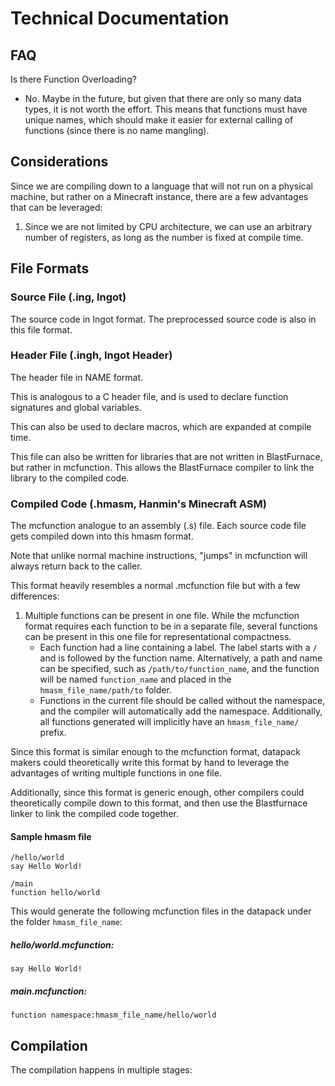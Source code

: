 # Technical Documentation

## FAQ

Is there Function Overloading?
* No. Maybe in the future, but given that there are only so many data types, it is not worth the effort. This means that functions must have unique names, which should make it easier for external calling of functions (since there is no name mangling).

## Considerations

Since we are compiling down to a language that will not run on a physical machine, but rather on a Minecraft instance, there are a few advantages that can be leveraged:

1. Since we are not limited by CPU architecture, we can use an arbitrary number of registers, as long as the number 
   is fixed at compile time.

## File Formats

### Source File (.ing, Ingot)

The source code in Ingot format. The preprocessed source code is also in this file format.

### Header File (.ingh, Ingot Header)

The header file in NAME format.

This is analogous to a C header file, and is used to declare function signatures and global variables.

This can also be used to declare macros, which are expanded at compile time.

This file can also be written for libraries that are not written in BlastFurnace, but rather in mcfunction. This allows the BlastFurnace compiler to link the library to the compiled code.

### Compiled Code (.hmasm, Hanmin's Minecraft ASM)

The mcfunction analogue to an assembly (.s) file. Each source code file gets compiled down into this hmasm format.

Note that unlike normal machine instructions, "jumps" in mcfunction will always return back to the caller.

This format heavily resembles a normal .mcfunction file but with a few differences:

1. Multiple functions can be present in one file. While the mcfunction format requires each function to be in a separate file, several functions can be present in this one file for representational compactness.
   * Each function had a line containing a label. The label starts with a `/` and is followed by the function name. Alternatively, a path and name can be specified, such as `/path/to/function_name`, and the function will be named `function_name` and placed in the `hmasm_file_name/path/to` folder. 
   * Functions in the current file should be called without the namespace, and the compiler will automatically add the namespace. Additionally, all functions generated will implicitly have an `hmasm_file_name/` prefix.

[//]: # (2. Functions have parameters and &#40;proper&#41; return values. While the mcfunction format does not accept input parameters and only support one output return value, this format allows functions to accept input parameters and return multiple values.)

Since this format is similar enough to the mcfunction format, datapack makers could theoretically write this format
by hand to leverage the advantages of writing multiple functions in one file.

Additionally, since this format is generic enough, other compilers could theoretically compile down to this format, and then use the Blastfurnace linker to link the compiled code together.

#### Sample hmasm file

```
/hello/world
say Hello World!

/main
function hello/world
```

This would generate the following mcfunction files in the datapack under the folder `hmasm_file_name`:

##### hello/world.mcfunction:
```
say Hello World!
```

##### main.mcfunction:
```
function namespace:hmasm_file_name/hello/world
```





## Compilation

The compilation happens in multiple stages:

